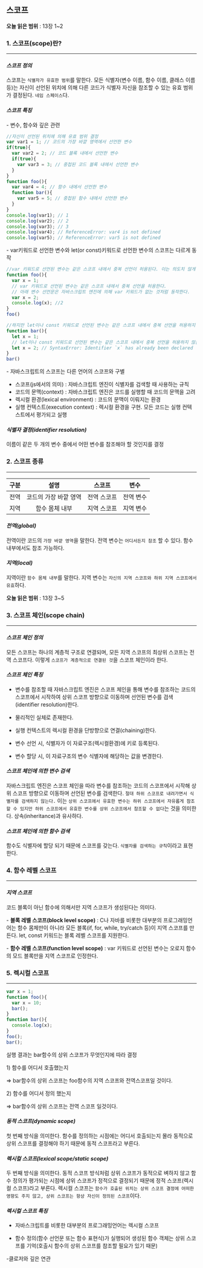 ## 스코프

**오늘 읽은 범위** : 13장 1~2

### 1. 스코프(scope)란?

---

#### _스코프 정의_

스코프는 `식별자가 유효한 범위`를 말한다. 모든 식별자(변수 이름, 함수 이름, 클래스 이름 등)는 자신이 선언된 위치에 의해 다른 코드가 식별자 자신을 참조할 수 있는 유효 범위가 결정된다. `네임 스페이스`다.

#### _스코프 특징_

\- 변수, 함수와 깊은 관련

```JavaScript
//자신이 선언된 위치에 의해 유효 범위 결정
var var1 = 1; // 코드의 가장 바깥 영역에서 선언한 변수
if(true){
  var var2 = 2; // 코드 블록 내에서 선언한 변수
  if(true){
    var var3 = 3; // 중첩된 코드 블록 내에서 선언한 변수
  }
}
function foo(){
  var var4 = 4; // 함수 내에서 선언한 변수
  function bar(){
    var var5 = 5; // 중첩된 함수 내에서 선언한 변수
  }
}
console.log(var1); // 1
console.log(var2); // 2
console.log(var3); // 3
console.log(var4); // ReferenceError: var4 is not defined
console.log(var5); // ReferenceError: var5 is not defined
```

\- var키워드로 선언한 변수와 let(or const)키워드로 선언한 변수의 스코프는 다르게 동작

```JavaScript
//var 키워드로 선언된 변수는 같은 스코프 내에서 중복 선언이 허용된다. 이는 의도치 않게 변수값이 재할당되어 변경되는 부작용을 발생시킨다.
function foo(){
  var x = 1;
  // var 키워드로 선언된 변수는 같은 스코프 내에서 중복 선언을 허용한다.
  // 아래 변수 선언문은 자바스크립트 엔진에 의해 var 키워드가 없는 것처럼 동작한다.
  var x = 2;
  console.log(x); //2
}
foo()
```

```JavaScript
//하지만 let이나 const 키워드로 선언된 변수는 같은 스코프 내에서 중복 선언을 허용하지 않는다.
function bar(){
  let x = 1;
  // let이나 const 키워드로 선언된 변수는 같은 스코프 내에서 중복 선언을 허용하지 않는다.
  let x = 2; // SyntaxError: Identifier `x` has already been declared
}
bar()
```

\- 자바스크립트의 스코프는 다른 언어의 스코프와 구별

- 스코프(js에서의 의미) : 자바스크립트 엔진이 식별자를 검색할 때 사용하는 규칙
- 코드의 문맥(context) : 자바스크립트 엔진은 코드를 실행할 때 코드의 문맥을 고려
- 렉시컬 환경(lexical environment) : 코드의 문맥이 이뤄지는 환경
- 실행 컨텍스트(execution context) : 렉시컬 환경을 구현. 모든 코드는 실행 컨텍스트에서 평가되고 실행

#### _식별자 결정(identifier resolution)_

이름이 같은 두 개의 변수 중에서 어떤 변수를 참조해야 할 것인지를 결정

### 2. 스코프 종류

---

| 구분 |         설명          |   스코프    |   변수    |
| :--: | :-------------------: | :---------: | :-------: |
| 전역 | 코드의 가장 바깥 영역 | 전역 스코프 | 전역 변수 |
| 지역 |    함수 몸체 내부     | 지역 스코프 | 지역 변수 |

#### _전역(global)_

전역이란 코드의 `가장 바깥 영역`을 말한다. 전역 변수는 `어디서든지 참조` 할 수 있다. 함수 내부에서도 참조 가능하다.

#### _지역(local)_

지역이란 `함수 몸체 내부`를 말한다. 지역 변수는 `자신의 지역 스코프와 하위 지역 스코프에서 유효`하다.

**오늘 읽은 범위** : 13장 3~5

### 3. 스코프 체인(scope chain)

---

#### _스코프 체인 정의_

모든 스코프는 하나의 계층적 구조로 연결되며, 모든 지역 스코프의 최상위 스코프는 전역 스코프다. 이렇게 `스코프가 계층적으로 연결된 것`을 스코프 체인이라 한다.

#### _스코프 체인 특징_

- 변수를 참조할 때 자바스크립트 엔진은 스코프 체인을 통해 변수를 참조하는 코드의 스코프에서 시작하여 상위 스코프 방향으로 이동하며 선언된 변수를 검색(identifier resolution)한다.

- 물리적인 실체로 존재한다.

- 실행 컨텍스트의 렉시컬 환경을 단방향으로 연결(chaining)한다.

- 변수 선언 시, 식별자가 이 자료구조(렉시컬환경)에 키로 등록된다.

- 변수 할당 시, 이 자료구조의 변수 식별자에 해당하는 값을 변경한다.

#### _스코프 체인에 의한 변수 검색_

자바스크립트 엔진은 스코프 체인을 따라 변수를 참조하는 코드의 스코프에서 시작해 상위 스코프 방향으로 이동하며 선언된 변수를 검색한다. `절대 하위 스코프로 내려가면서 식별자를 검색하지 않는다.` 이는 `상위 스코프에서 유효한 변수는 하위 스코프에서 자유롭게 참조할 수 있지만 하위 스코프에서 유효한 변수를 상위 스코프에서 참조할 수 없다`는 것을 의미한다. 상속(inheritance)과 유사하다.

#### _스코프 체인에 의한 함수 검색_

함수도 식별자에 할당 되기 때문에 스코프를 갖는다. `식별자를 검색하는 규칙`이라고 표현한다.

### 4. 함수 레벨 스코프

---

#### _지역 스코프_

코드 블록이 아닌 함수에 의해서만 지역 스코프가 생성된다는 의미다.

\- **블록 레벨 스코프(block level scope)** : C나 자바를 비롯한 대부분의 프로그래밍언어는 함수 몸체만이 아니라 모든 블록(if, for, while, try/catch 등)이 지역 스코프를 만든다. let, const 키워드는 블록 레벨 스코프를 지원한다.

\- **함수 레벨 스코프(function level scope)** : var 키워드로 선언된 변수는 오로지 함수의 모드 블록만을 지역 스코프로 인정한다.

### 5. 렉시컬 스코프

---

```JavaScript
var x = 1;
function foo(){
  var x = 10;
  bar();
}
function bar(){
  console.log(x);
}
foo();
bar();
```

실행 결과는 bar함수의 상위 스코프가 무엇인지에 따라 결정

1\) 함수를 어디서 호출했는지

=> bar함수의 상위 스코프는 foo함수의 지역 스코프와 전역스코프일 것이다.

2\) 함수를 어디서 정의 했는지

=> bar함수의 상위 스코프는 전역 스코프 일것이다.

#### _동적 스코프(dynamic scope)_

첫 번째 방식을 의미한다. 함수를 정의하는 시점에는 어디서 호출되는지 몰라 동적으로 상위 스코프를 결정해야 하기 때문에 동적 스코프라고 부른다.

#### _렉시컬 스코프(lexical scope/static scope)_

두 번째 방식을 의미한다. 동적 스코프 방식처럼 상위 스코프가 동적으로 벼하지 않고 함수 정의가 평가되는 시점에 상위 스코프가 정적으로 결정되기 때문에 정적 스코프(렉시컬 스코프)라고 부른다. 렉시컬 스코프는 `함수가 호출된 위치는 상위 스코프 결정에 어떠한 영향도 주지 않고, 상위 스코프는 항상 자신이 정의된 스코프`이다.

#### _렉시컬 스코프 특징_

- 자바스크립트를 비롯한 대부분의 프로그래밍언어는 렉시컬 스코프

- 함수 정의(함수 선언문 또는 함수 표현식)가 실행되어 생성된 함수 객체는 상위 스코프를 기억(호출시 함수의 상위 스코프를 참조할 필요가 있기 때문)

-클로저와 깊은 연관

